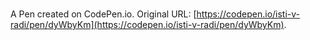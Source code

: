 # 

A Pen created on CodePen.io. Original URL: [https://codepen.io/isti-v-radi/pen/dyWbyKm](https://codepen.io/isti-v-radi/pen/dyWbyKm).


